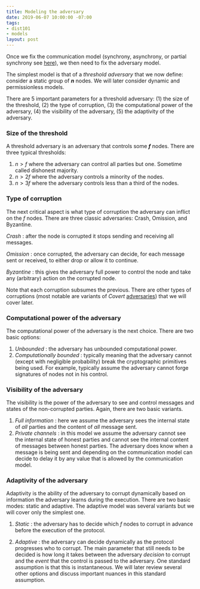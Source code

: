 ```yaml
---
title: Modeling the adversary
date: 2019-06-07 10:00:00 -07:00
tags:
- dist101
- models
layout: post
---
```


Once we fix the communication model (synchrony, asynchrony, or partial synchrony see [here](https://ittaiab.github.io/2019-05-31-2019-5-31-models/)), we then need to fix the adversary model.

The simplest model is that of a _threshold adversary_ that we now define: consider a static group of **_n_** nodes. We will later consider dynamic and permissionless models.

There are 5 important parameters for a threshold adversary: (1) the size of the threshold, (2) the type of corruption, (3) the computational power of the adversary, (4) the visibility of the adversary, (5) the adaptivity of the adversary.


### Size of the threshold
A threshold adversary is an adversary that controls some **_f_** nodes. There are three typical thresholds:
1. $n>f$ where the adversary can control all parties but one. Sometime called dishonest majority.
2. $n>2f$ where the adversary controls a minority of the nodes.
3. $n>3f$ where the adversary controls less than a third of the nodes.

### Type of corruption
The next critical aspect is what type of corruption the adversary can inflict on the $f$ nodes. There are three classic adversaries: Crash, Omission, and Byzantine.

_Crash_ : after the node is corrupted it stops sending and receiving all messages.

_Omission_ : once corrupted, the adversary can decide, for each message sent or received, to either drop or allow it to continue.

_Byzantine_ : this gives the adversary full power to control the node and take any (arbitrary) action on the corrupted node.

Note that each corruption subsumes the previous.
There are other types of corruptions (most notable are variants of _Covert_ [adversaries](https://eprint.iacr.org/2007/060.pdf)) that we will cover later.


### Computational power of the adversary
The computational power of the adversary is the next choice. There are two basic options:
1. _Unbounded_ : the adversary has  unbounded computational power.
2. _Computationally bounded_ : typically meaning that the adversary cannot (except with negligible probability) break the cryptographic primitives being used. For example, typically assume the adversary cannot forge signatures of nodes not in his control. 

### Visibility of the adversary 
The visibility is the power of the adversary to see and control messages and states of the non-corrupted parties. Again, there are two basic variants.

1. _Full information_ : here we assume the adversary sees the internal state of _all_ parties and the content of _all_ message sent.
3. _Private channels_ : in this model we assume the adversary cannot see the internal state of honest parties and cannot see the internal content of messages between honest parties. The adversary does know when a message is being sent and depending on the communication model can decide to delay it by any value that is allowed by the communication model.

### Adaptivity of the adversary 
Adaptivity is the ability of the adversary to corrupt dynamically based on information the adversary learns during the execution. There are two basic modes: static and adaptive. The adaptive model was several variants but we will cover only the simplest one.

1. _Static_ : the adversary has to decide which _f_ nodes to corrupt in advance before the execution of the protocol.

2. _Adaptive_ : the adversary can decide dynamically as the protocol progresses who to corrupt. The main parameter that still needs to be decided is how long it takes between the adversary _decision_ to corrupt and the _event_ that the control is passed to the adversary. One standard assumption is that this is instantaneous. We will later review several other options and discuss important nuances in this standard assumption.

